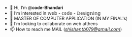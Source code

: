 - 👋 Hi, I’m @𝐜𝐨𝐝𝐞-𝐁𝐡𝐚𝐧𝐝𝐚𝐫𝐢
- 👀 I’m interested in 𝕨𝕖𝕓 - 𝕔𝕠𝕕𝕖 - 𝔻𝕖𝕤𝕚𝕘𝕟𝕚𝕟𝕘
- 🌱 MASTER OF COMPUTER APPLICATION (IN MY FINAL's) 
- 💞️ I’m looking to collaborate on web atthens
- 📫 How to reach me  MAIL (𝘴𝘩𝘪𝘴𝘩𝘢𝘯𝘵𝘣079@𝘨𝘮𝘢𝘪𝘭.𝘤𝘰𝘮)

<!---
code-Bhandari/code-Bhandari is a ✨ special ✨ repository because its `README.md` (this file) appears on your GitHub profile.
You can click the Preview link to take a look at your changes.
--->
